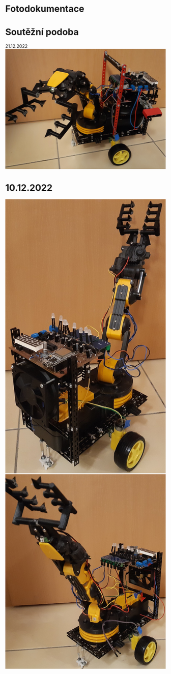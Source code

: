 # Fotodokumentace

# Soutěžní podoba
21.12.2022
<img src = "21.12.22.jpg">


# 10.12.2022
<img src = "10.12.22a.jpg">
<img src = "10.12.22b.jpg">
